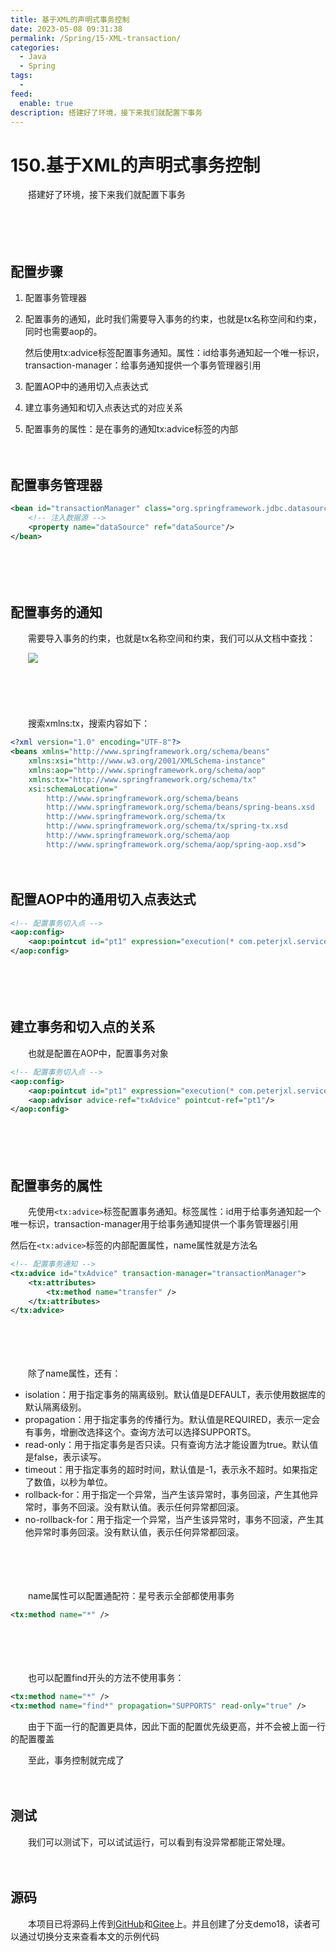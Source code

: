 ```yaml
---
title: 基于XML的声明式事务控制
date: 2023-05-08 09:31:38
permalink: /Spring/15-XML-transaction/
categories:
  - Java
  - Spring
tags:
  - 
feed:
  enable: true
description: 搭建好了环境，接下来我们就配置下事务
---
```

# 150.基于XML的声明式事务控制

　　搭建好了环境，接下来我们就配置下事务
<!-- more -->
　　‍

　　‍

## 配置步骤

1. 配置事务管理器
2. 配置事务的通知，此时我们需要导入事务的约束，也就是tx名称空间和约束，同时也需要aop的。

    然后使用tx:advice标签配置事务通知。属性：id给事务通知起一个唯一标识，transaction-manager：给事务通知提供一个事务管理器引用
3. 配置AOP中的通用切入点表达式
4. 建立事务通知和切入点表达式的对应关系
5. 配置事务的属性：是在事务的通知tx:advice标签的内部

　　‍

## 配置事务管理器

```xml
<bean id="transactionManager" class="org.springframework.jdbc.datasource.DataSourceTransactionManager">
    <!-- 注入数据源 -->
    <property name="dataSource" ref="dataSource"/>
</bean>
```

　　‍

　　‍

## 配置事务的通知

　　需要导入事务的约束，也就是tx名称空间和约束，我们可以从文档中查找：

　　![](https://image.peterjxl.com/blog/image-20230504154708-k8wf90a.png)

　　‍

　　‍

　　搜索xmlns:tx，搜索内容如下：

```xml
<?xml version="1.0" encoding="UTF-8"?>
<beans xmlns="http://www.springframework.org/schema/beans"
    xmlns:xsi="http://www.w3.org/2001/XMLSchema-instance"
    xmlns:aop="http://www.springframework.org/schema/aop"
    xmlns:tx="http://www.springframework.org/schema/tx"
    xsi:schemaLocation="
        http://www.springframework.org/schema/beans
        http://www.springframework.org/schema/beans/spring-beans.xsd
        http://www.springframework.org/schema/tx
        http://www.springframework.org/schema/tx/spring-tx.xsd
        http://www.springframework.org/schema/aop
        http://www.springframework.org/schema/aop/spring-aop.xsd">
```

　　‍
　　‍

## 配置AOP中的通用切入点表达式

```xml
<!-- 配置事务切入点 -->
<aop:config>
    <aop:pointcut id="pt1" expression="execution(* com.peterjxl.service.impl.*.*(..))"/>
</aop:config>
```

　　‍

　　‍

## 建立事务和切入点的关系

　　也就是配置在AOP中，配置事务对象

```xml
<!-- 配置事务切入点 -->
<aop:config>
    <aop:pointcut id="pt1" expression="execution(* com.peterjxl.service.impl.*.*(..))"/>
    <aop:advisor advice-ref="txAdvice" pointcut-ref="pt1"/>
</aop:config>
```

　　‍

　　‍

## 配置事务的属性

　　先使用`<tx:advice>`标签配置事务通知。标签属性：id用于给事务通知起一个唯一标识，transaction-manager用于给事务通知提供一个事务管理器引用

然后在`<tx:advice>`标签的内部配置属性，name属性就是方法名

```xml
<!-- 配置事务通知 -->
<tx:advice id="txAdvice" transaction-manager="transactionManager">
    <tx:attributes>
        <tx:method name="transfer" />
    </tx:attributes>
</tx:advice>
```

　　‍

　　‍

　　除了name属性，还有：

* isolation：用于指定事务的隔离级别。默认值是DEFAULT，表示使用数据库的默认隔离级别。
* propagation：用于指定事务的传播行为。默认值是REQUIRED，表示一定会有事务，增删改选择这个。查询方法可以选择SUPPORTS。
* read-only：用于指定事务是否只读。只有查询方法才能设置为true。默认值是false，表示读写。
* timeout：用于指定事务的超时时间，默认值是-1，表示永不超时。如果指定了数值，以秒为单位。
* rollback-for：用于指定一个异常，当产生该异常时，事务回滚，产生其他异常时，事务不回滚。没有默认值。表示任何异常都回滚。
* no-rollback-for：用于指定一个异常，当产生该异常时，事务不回滚，产生其他异常时事务回滚。没有默认值，表示任何异常都回滚。

　　‍

　　‍

　　name属性可以配置通配符：星号表示全部都使用事务

```xml
<tx:method name="*" />
```

　　‍

　　‍

　　也可以配置find开头的方法不使用事务：

```xml
<tx:method name="*" />
<tx:method name="find*" propagation="SUPPORTS" read-only="true" />
```

　　由于下面一行的配置更具体，因此下面的配置优先级更高，并不会被上面一行的配置覆盖

　　至此，事务控制就完成了

　　‍

## 测试

　　我们可以测试下，可以试试运行，可以看到有没异常都能正常处理。

　　‍

## 源码

　　本项目已将源码上传到[GitHub](https://github.com/Peter-JXL/LearnSpring)和[Gitee](https://gitee.com/peterjxl/LearnSpring)上。并且创建了分支demo18，读者可以通过切换分支来查看本文的示例代码

　　‍
